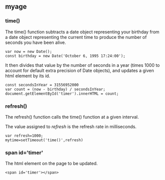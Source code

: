 ## myage

### time()

The time() function subtracts a date object representing your birthday from a date object representing the current time to produce the number of seconds you have been alive.

```
var now = new Date();
const birthday = new Date('October 6, 1995 17:24:00');
```

It then divides that value by the number of seconds in a year (times 1000 to account for default extra precision of Date objects), and updates a given html element by its id.

```
const secondsInYear = 31556952000
var count = (now - birthday) / secondsInYear;
document.getElementById('timer').innerHTML = count;
```

### refresh()

The refresh() function calls the time() function at a given interval.

The value assigned to _refresh_ is the refresh rate in milliseconds.

```
var refresh=1000;
mytime=setTimeout('time()',refresh)
```

### span id='timer'

The html element on the page to be updated.

```
<span id='timer'></span>
```
